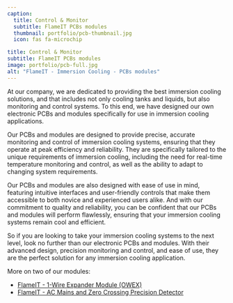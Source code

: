 ```yaml
---
caption:
  title: Control & Monitor
  subtitle: FlameIT PCBs modules
  thumbnail: portfolio/pcb-thumbnail.jpg
  icon: fas fa-microchip

title: Control & Monitor
subtitle: FlameIT PCBs modules
image: portfolio/pcb-full.jpg
alt: "FlameIT - Immersion Cooling - PCBs modules"
---
```

At our company, we are dedicated to providing the best immersion cooling solutions, and that includes not only cooling tanks and liquids, but also monitoring and control systems. To this end, we have designed our own electronic PCBs and modules specifically for use in immersion cooling applications.

Our PCBs and modules are designed to provide precise, accurate monitoring and control of immersion cooling systems, ensuring that they operate at peak efficiency and reliability. They are specifically tailored to the unique requirements of immersion cooling, including the need for real-time temperature monitoring and control, as well as the ability to adapt to changing system requirements.

Our PCBs and modules are also designed with ease of use in mind, featuring intuitive interfaces and user-friendly controls that make them accessible to both novice and experienced users alike. And with our commitment to quality and reliability, you can be confident that our PCBs and modules will perform flawlessly, ensuring that your immersion cooling systems remain cool and efficient.

So if you are looking to take your immersion cooling systems to the next level, look no further than our electronic PCBs and modules. With their advanced design, precision monitoring and control, and ease of use, they are the perfect solution for any immersion cooling application.

More on two of our modules:

* [FlameIT - 1-Wire Expander Module (OWEX)](https://owex.os.flameit.io)
* [FlameIT - AC Mains and Zero Crossing Precision Detector](https://ac-mains-and-zero-crossing-detector.os.flameit.io)
